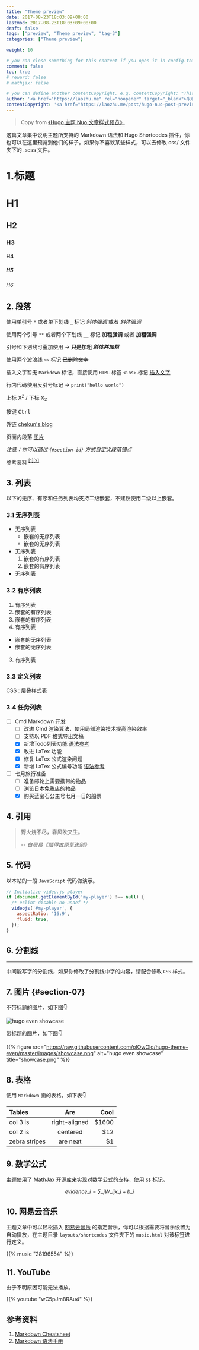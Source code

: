 ```yaml
---
title: "Theme preview"
date: 2017-08-23T18:03:09+08:00
lastmod: 2017-08-23T18:03:09+08:00
draft: false
tags: ["preview", "Theme preview", "tag-3"]
categories: ["Theme preview"]

weight: 10

# you can close something for this content if you open it in config.toml.
comment: false
toc: true
# reward: false
# mathjax: false

# you can define another contentCopyright. e.g. contentCopyright: "This is an another copyright."
author: '<a href="https://laozhu.me" rel="noopener" target="_blank">米老朱</a>'
contentCopyright: '<a href="https://laozhu.me/post/hugo-nuo-post-preview/" rel="noopener" target="_blank">See origin</a>'
---
```

> Copy from [《Hugo 主题 Nuo 文章样式预览》](https://laozhu.me/post/hugo-nuo-post-preview/)

这篇文章集中说明主题所支持的 Markdown 语法和 Hugo Shortcodes 插件，你也可以在这里预览到他们的样子。如果你不喜欢某些样式，可以去修改 css/ 文件夹下的 .scss 文件。

<!--more-->

# 1.标题

# H1
## H2
### H3
#### H4
##### H5
###### H6

## 2. 段落

使用单引号 `*` 或者单下划线 `_` 标记 *斜体强调* 或者 _斜体强调_

使用两个引号 `**` 或者两个下划线 `__` 标记 **加粗强调** 或者 __加粗强调__

引号和下划线可叠加使用 → **只是加粗 _斜体并加粗_**

使用两个波浪线 `~~` 标记 ~~已删除文字~~

插入文字暂无 `Markdown` 标记，直接使用 `HTML` 标签 `<ins>` 标记 <ins>插入文字</ins>

行内代码使用反引号标记 → `print("hello world")`

上标 X<sup>2</sup> / 下标 X<sub>2</sub>

按键 <kbd>Ctrl</kbd>

外链 [chekun's blog](https://chekun.me)

页面内段落 [图片](#section-07)

*注意：你可以通过 `{#section-id}` 方式自定义段落锚点*

参考资料 <sup>[[1]](#ref01)</sup><sup>[[2]](#ref02)</sup>

## 3. 列表

以下的无序、有序和任务列表均支持二级嵌套，不建议使用二级以上嵌套。

### 3.1 无序列表

* 无序列表
  - 嵌套的无序列表
  - 嵌套的无序列表
* 无序列表
  1. 嵌套的有序列表
  2. 嵌套的有序列表
* 无序列表

### 3.2 有序列表

1. 有序列表
  1. 嵌套的有序列表
  2. 嵌套的有序列表
2. 有序列表
  - 嵌套的无序列表
  - 嵌套的无序列表
3. 有序列表

### 3.3 定义列表

CSS
: 层叠样式表

### 3.4 任务列表

- [ ] Cmd Markdown 开发
  - [ ] 改进 Cmd 渲染算法，使用局部渲染技术提高渲染效率
  - [ ] 支持以 PDF 格式导出文稿
  - [x] 新增Todo列表功能 [语法参考](https://github.com/blog/1375-task-lists-in-gfm-issues-pulls-comments)
  - [x] 改进 LaTex 功能
  - [x] 修复 LaTex 公式渲染问题
  - [x] 新增 LaTex 公式编号功能 [语法参考](http://docs.mathjax.org/en/latest/tex.html#tex-eq-numbers)
- [ ] 七月旅行准备
  - [ ] 准备邮轮上需要携带的物品
  - [ ] 浏览日本免税店的物品
  - [x] 购买蓝宝石公主号七月一日的船票

## 4. 引用

> 野火烧不尽，春风吹又生。
>
> <cite>-- 白居易《赋得古原草送别》</cite>

## 5. 代码

以本站的一段 `JavaScript` 代码做演示。

```javascript
// Initialize video.js player
if (document.getElementById('my-player') !== null) {
  /* eslint-disable no-undef */
  videojs('#my-player', {
    aspectRatio: '16:9',
    fluid: true,
  });
}
```

## 6. 分割线

---

中间能写字的分割线，如果你修改了分割线中字的内容，请配合修改 `CSS` 样式。

## 7. 图片 {#section-07}

不带标题的图片，如下图👇

![hugo even showcase](https://raw.githubusercontent.com/olOwOlo/hugo-theme-even/master/images/showcase.png "showcase.png")

带标题的图片，如下图👇

{{% figure src="https://raw.githubusercontent.com/olOwOlo/hugo-theme-even/master/images/showcase.png" alt="hugo even showcase" title="showcase.png" %}}

## 8. 表格

使用 `Markdown` 画的表格，如下表👇

| Tables        | Are           | Cool  |
| :------------ |:-------------:| -----:|
| col 3 is      | right-aligned | $1600 |
| col 2 is      | centered      |   $12 |
| zebra stripes | are neat      |    $1 |

## 9. 数学公式

主题使用了 [MathJax](https://www.mathjax.org/) 开源库来实现对数学公式的支持，使用 `$$` 标记。

$$ evidence\_{i}=\sum\_{j}W\_{ij}x\_{j}+b\_{i} $$

## 10. 网易云音乐

主题文章中可以轻松插入 [网易云音乐](https://music.163.com/) 的指定音乐，你可以根据需要将音乐设置为自动播放，在主题目录 `layouts/shortcodes` 文件夹下的 `music.html` 对该标签进行定义。

{{% music "28196554" %}}

## 11. YouTube

由于不明原因可能无法播放。

{{% youtube "wC5pJm8RAu4" %}}

## 参考资料

1. <a id="ref01">[Markdown Cheatsheet](https://github.com/adam-p/markdown-here/wiki/Markdown-Cheatsheet)</a>
2. <a id="ref02">[Markdown 语法手册](https://www.zybuluo.com/EncyKe/note/120103)</a>
